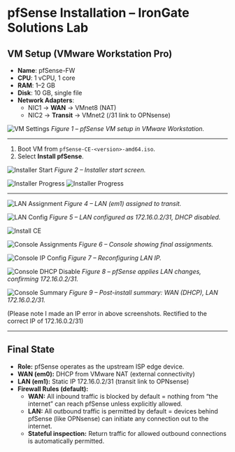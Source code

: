 # pfSense Installation – IronGate Solutions Lab

## VM Setup (VMware Workstation Pro)
- **Name**: pfSense-FW
- **CPU**: 1 vCPU, 1 core
- **RAM**: 1–2 GB
- **Disk**: 10 GB, single file
- **Network Adapters**:
  - NIC1 → **WAN** → VMnet8 (NAT)
  - NIC2 → **Transit** → VMnet2 (/31 link to OPNsense)

![VM Settings](../../assets/pfSense/vm_settings.png)
*Figure 1 – pfSense VM setup in VMware Workstation.*

---

1. Boot VM from `pfSense-CE-<version>-amd64.iso`.
2. Select **Install pfSense**.

![Installer Start](../../assets/pfSense/installer_start.png)
*Figure 2 – Installer start screen.*

![Installer Progress](../../assets/pfSense/installer_progress1.png)
![Installer Progress](../../assets/pfSense/installer_progress2.png)

---


![LAN Assignment](../../assets/pfSense/interface_assignment.png)
*Figure 4 – LAN (em1) assigned to transit.*

![LAN Config](../../assets/pfSense/lan_assignment.png)
*Figure 5 – LAN configured as 172.16.0.2/31, DHCP disabled.*

![Install CE](../../assets/pfSense/cont_install.png)

![Console Assignments](../../assets/pfSense/console_assignments.png)
*Figure 6 – Console showing final assignments.*

![Console IP Config](../../assets/pfSense/console_ip_config.png)
*Figure 7 – Reconfiguring LAN IP.*

![Console DHCP Disable](../../assets/pfSense/console_dhcp_disable.png)
*Figure 8 – pfSense applies LAN changes, confirming 172.16.0.2/31.*

![Console Summary](../../assets/pfSense/console_summary.png)
*Figure 9 – Post-install summary: WAN (DHCP), LAN 172.16.0.2/31.*

(Please note I made an IP error in above screenshots. Rectified to the correct IP of 172.16.0.2/31)

---

## Final State

- **Role:** pfSense operates as the upstream ISP edge device.
- **WAN (em0):** DHCP from VMware NAT (external connectivity)
- **LAN (em1):** Static IP 172.16.0.2/31 (transit link to OPNsense) 
- **Firewall Rules (default):** 
  - **WAN:** All inbound traffic is blocked by default = nothing from “the internet” can reach pfSense unless explicitly allowed.
  - **LAN:** All outbound traffic is permitted by default = devices behind pfSense (like OPNsense) can initiate any connection out to the internet.
  - **Stateful inspection:** Return traffic for allowed outbound connections is automatically permitted. 

